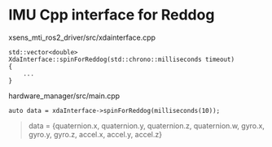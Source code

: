 # IMU Cpp interface for Reddog

xsens_mti_ros2_driver/src/xdainterface.cpp
```
std::vector<double> XdaInterface::spinForReddog(std::chrono::milliseconds timeout)
{
    ...
}
```

hardware_manager/src/main.cpp

```
auto data = xdaInterface->spinForReddog(milliseconds(10));
```
> data = {quaternion.x, quaternion.y, quaternion.z, quaternion.w, gyro.x, gyro.y, gyro.z, accel.x, accel.y, accel.z}